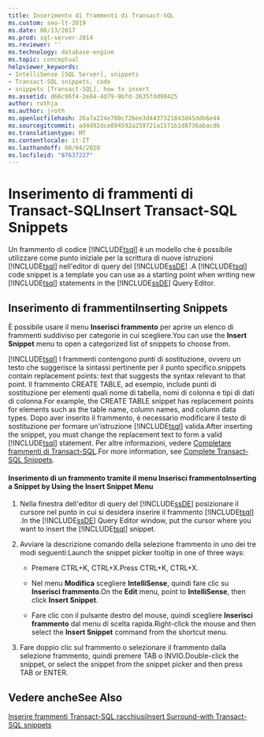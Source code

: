 ```yaml
---
title: Inserimento di frammenti di Transact-SQL
ms.custom: seo-lt-2019
ms.date: 06/13/2017
ms.prod: sql-server-2014
ms.reviewer: ''
ms.technology: database-engine
ms.topic: conceptual
helpviewer_keywords:
- IntelliSense [SQL Server], snippets
- Transact-SQL snippets, code
- snippets [Transact-SQL], how to insert
ms.assetid: d66c96f4-2e84-4d79-9bfd-3635fdd98425
author: rothja
ms.author: jroth
ms.openlocfilehash: 26a7a224e700c726ee3d4437321843d45ddb6e44
ms.sourcegitcommit: ad4d92dce894592a259721a1571b1d8736abacdb
ms.translationtype: MT
ms.contentlocale: it-IT
ms.lasthandoff: 08/04/2020
ms.locfileid: "87637227"
---
```

# <a name="insert-transact-sql-snippets"></a><span data-ttu-id="aeb0e-102">Inserimento di frammenti di Transact-SQL</span><span class="sxs-lookup"><span data-stu-id="aeb0e-102">Insert Transact-SQL Snippets</span></span>
  <span data-ttu-id="aeb0e-103">Un frammento di codice [!INCLUDE[tsql](../../includes/tsql-md.md)] è un modello che è possibile utilizzare come punto iniziale per la scrittura di nuove istruzioni [!INCLUDE[tsql](../../includes/tsql-md.md)] nell'editor di query del [!INCLUDE[ssDE](../../includes/ssde-md.md)] .</span><span class="sxs-lookup"><span data-stu-id="aeb0e-103">A [!INCLUDE[tsql](../../includes/tsql-md.md)] code snippet is a template you can use as a starting point when writing new [!INCLUDE[tsql](../../includes/tsql-md.md)] statements in the [!INCLUDE[ssDE](../../includes/ssde-md.md)] Query Editor.</span></span>  
  
## <a name="inserting-snippets"></a><span data-ttu-id="aeb0e-104">Inserimento di frammenti</span><span class="sxs-lookup"><span data-stu-id="aeb0e-104">Inserting Snippets</span></span>  
 <span data-ttu-id="aeb0e-105">È possibile usare il menu **Inserisci frammento** per aprire un elenco di frammenti suddiviso per categorie in cui scegliere.</span><span class="sxs-lookup"><span data-stu-id="aeb0e-105">You can use the **Insert Snippet** menu to open a categorized list of snippets to choose from.</span></span>  
  
 [!INCLUDE[tsql](../../includes/tsql-md.md)] <span data-ttu-id="aeb0e-106">I frammenti contengono punti di sostituzione, ovvero un testo che suggerisce la sintassi pertinente per il punto specifico.</span><span class="sxs-lookup"><span data-stu-id="aeb0e-106">snippets contain replacement points: text that suggests the syntax relevant to that point.</span></span> <span data-ttu-id="aeb0e-107">Il frammento CREATE TABLE, ad esempio, include punti di sostituzione per elementi quali nome di tabella, nomi di colonna e tipi di dati di colonna.</span><span class="sxs-lookup"><span data-stu-id="aeb0e-107">For example, the CREATE TABLE snippet has replacement points for elements such as the table name, column names, and column data types.</span></span> <span data-ttu-id="aeb0e-108">Dopo aver inserito il frammento, è necessario modificare il testo di sostituzione per formare un'istruzione [!INCLUDE[tsql](../../includes/tsql-md.md)] valida.</span><span class="sxs-lookup"><span data-stu-id="aeb0e-108">After inserting the snippet, you must change the replacement text to form a valid [!INCLUDE[tsql](../../includes/tsql-md.md)] statement.</span></span> <span data-ttu-id="aeb0e-109">Per altre informazioni, vedere [Completare frammenti di Transact-SQL](complete-transact-sql-snippets.md).</span><span class="sxs-lookup"><span data-stu-id="aeb0e-109">For more information, see [Complete Transact-SQL Snippets](complete-transact-sql-snippets.md).</span></span>  
  
#### <a name="inserting-a-snippet-by-using-the-insert-snippet-menu"></a><span data-ttu-id="aeb0e-110">Inserimento di un frammento tramite il menu Inserisci frammento</span><span class="sxs-lookup"><span data-stu-id="aeb0e-110">Inserting a Snippet by Using the Insert Snippet Menu</span></span>  
  
1.  <span data-ttu-id="aeb0e-111">Nella finestra dell'editor di query del [!INCLUDE[ssDE](../../includes/ssde-md.md)] posizionare il cursore nel punto in cui si desidera inserire il frammento [!INCLUDE[tsql](../../includes/tsql-md.md)] .</span><span class="sxs-lookup"><span data-stu-id="aeb0e-111">In the [!INCLUDE[ssDE](../../includes/ssde-md.md)] Query Editor window, put the cursor where you want to insert the [!INCLUDE[tsql](../../includes/tsql-md.md)] snippet.</span></span>  
  
2.  <span data-ttu-id="aeb0e-112">Avviare la descrizione comando della selezione frammento in uno dei tre modi seguenti:</span><span class="sxs-lookup"><span data-stu-id="aeb0e-112">Launch the snippet picker tooltip in one of three ways:</span></span>  
  
    -   <span data-ttu-id="aeb0e-113">Premere CTRL+K, CTRL+X.</span><span class="sxs-lookup"><span data-stu-id="aeb0e-113">Press CTRL+K, CTRL+X.</span></span>  
  
    -   <span data-ttu-id="aeb0e-114">Nel menu **Modifica** scegliere **IntelliSense**, quindi fare clic su **Inserisci frammento**.</span><span class="sxs-lookup"><span data-stu-id="aeb0e-114">On the **Edit** menu, point to **IntelliSense**, then click **Insert Snippet**.</span></span>  
  
    -   <span data-ttu-id="aeb0e-115">Fare clic con il pulsante destro del mouse, quindi scegliere **Inserisci frammento** dal menu di scelta rapida.</span><span class="sxs-lookup"><span data-stu-id="aeb0e-115">Right-click the mouse and then select the **Insert Snippet** command from the shortcut menu.</span></span>  
  
3.  <span data-ttu-id="aeb0e-116">Fare doppio clic sul frammento o selezionare il frammento dalla selezione frammento, quindi premere TAB o INVIO.</span><span class="sxs-lookup"><span data-stu-id="aeb0e-116">Double-click the snippet, or select the snippet from the snippet picker and then press TAB or ENTER.</span></span>  
  
## <a name="see-also"></a><span data-ttu-id="aeb0e-117">Vedere anche</span><span class="sxs-lookup"><span data-stu-id="aeb0e-117">See Also</span></span>  
 [<span data-ttu-id="aeb0e-118">Inserire frammenti Transact-SQL racchiusi</span><span class="sxs-lookup"><span data-stu-id="aeb0e-118">Insert Surround-with Transact-SQL snippets</span></span>](insert-surround-with-transact-sql-snippets.md)  
  
  
